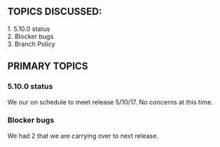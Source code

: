 ## TOPICS DISCUSSED: 

​1. 5.10.0 status  
2. Blocker bugs    
3. Branch Policy  

## PRIMARY TOPICS

### 5.10.0 status 
We our on schedule to meet release 5/10/17. No concerns at this time.

### Blocker bugs
We had 2 that we are carrying over to next release.
